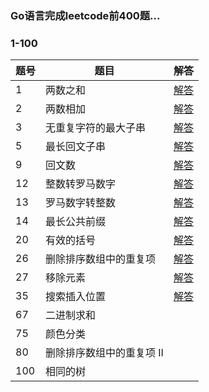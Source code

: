 ### Go语言完成leetcode前400题...

### 1-100

| 题号 | 题目                      | 解答                                                         |
| ---- | ------------------------- | ------------------------------------------------------------ |
| 1    | 两数之和                  | [解答](https://github.com/gothicrush/go-leetcode/blob/master/1-100/001-%E4%B8%A4%E6%95%B0%E4%B9%8B%E5%92%8C.go) |
| 2    | 两数相加                  | [解答](https://github.com/gothicrush/go-leetcode/blob/master/1-100/002-%E4%B8%A4%E6%95%B0%E7%9B%B8%E5%8A%A0.go) |
| 3    | 无重复字符的最大子串      | [解答](https://github.com/gothicrush/go-leetcode/blob/master/1-100/003-%E6%97%A0%E9%87%8D%E5%A4%8D%E5%AD%97%E7%AC%A6%E7%9A%84%E6%9C%80%E5%A4%A7%E5%AD%90%E4%B8%B2.go) |
| 5    | 最长回文子串              | [解答](https://github.com/gothicrush/go-leetcode/blob/master/1-100/005-%E6%9C%80%E9%95%BF%E5%9B%9E%E6%96%87%E5%AD%90%E4%B8%B2.go) |
| 9    | 回文数                    | [解答](https://github.com/gothicrush/go-leetcode/blob/master/1-100/009-%E5%9B%9E%E6%96%87%E6%95%B0.go) |
| 12   | 整数转罗马数字            | [解答](https://github.com/gothicrush/go-leetcode/blob/master/1-100/012-%E6%95%B4%E6%95%B0%E8%BD%AC%E7%BD%97%E9%A9%AC%E6%95%B0%E5%AD%97.go) |
| 13   | 罗马数字转整数            | [解答](https://github.com/gothicrush/go-leetcode/blob/master/1-100/013-%E7%BD%97%E9%A9%AC%E6%95%B0%E5%AD%97%E8%BD%AC%E6%95%B4%E6%95%B0.go) |
| 14   | 最长公共前缀              | [解答](https://github.com/gothicrush/go-leetcode/blob/master/1-100/014-%E6%9C%80%E9%95%BF%E5%85%AC%E5%85%B1%E5%89%8D%E7%BC%80.go) |
| 20   | 有效的括号                | [解答](https://github.com/gothicrush/go-leetcode/blob/master/1-100/020-%E6%9C%89%E6%95%88%E7%9A%84%E6%8B%AC%E5%8F%B7.go) |
| 26   | 删除排序数组中的重复项    | [解答](https://github.com/gothicrush/go-leetcode/blob/master/1-100/026-%E5%88%A0%E9%99%A4%E6%8E%92%E5%BA%8F%E6%95%B0%E7%BB%84%E4%B8%AD%E7%9A%84%E9%87%8D%E5%A4%8D%E9%A1%B9.go) |
| 27   | 移除元素                  | [解答](https://github.com/gothicrush/go-leetcode/blob/master/1-100/027-%E7%A7%BB%E9%99%A4%E5%85%83%E7%B4%A0.go) |
| 35   | 搜索插入位置              | [解答](https://github.com/gothicrush/go-leetcode/blob/master/1-100/035-%E6%90%9C%E7%B4%A2%E6%8F%92%E5%85%A5%E4%BD%8D%E7%BD%AE.go) |
| 67   | 二进制求和                |                                                              |
| 75   | 颜色分类                  |                                                              |
| 80   | 删除排序数组中的重复项 II |                                                              |
| 100  | 相同的树                  |                                                              |

